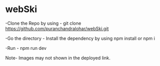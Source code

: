 # webSki

-Clone the Repo by using - git clone https://github.com/puranchandralohar/webSki.git

-Go the directory - Install the dependency by using npm install or npm i

-Run - npm run dev


Note- Images may not shown in the deployed link.

